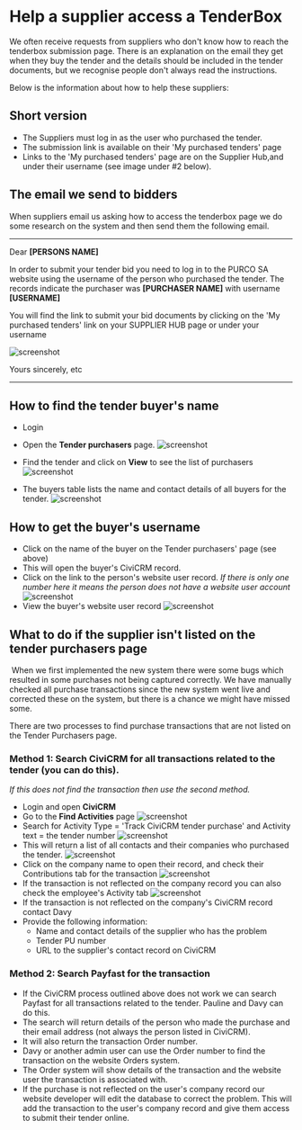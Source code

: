 # Help a supplier access a TenderBox

We often receive requests from suppliers who don't know how to reach the tenderbox submission page.
There is an explanation on the email they get when they buy the tender and the details should be included in the tender documents, but we recognise people don't always read the instructions.
 
Below is the information about how to help these suppliers:
 
## Short version

- ​The ​Suppliers must log in as the user who purchased the tender.
- The submission link is available on the​ir​ 'My purchased tenders' page
- Links to​ the​ 'My purchased tenders' page are on the Supplier Hub​,​ and under their username​ (see image under #2 below).
 
## The email we send to bidders
 
When suppliers email us asking how to access the tenderbox page we do some research on the system and then send them the following email.

---
Dear **[PERSONS NAME]**
 
In order to submit your tender bid you need to log in to the PURCO SA website using the username of the person who purchased the tender. 
The records indicate the purchaser was **[PURCHASER NAME]** with username **[USERNAME]**
 
You will find the link to submit your bid documents by clicking on the 'My purchased tenders' link on your SUPPLIER HUB page or under your username

![screenshot](../img/tenderbox-supplier-access-1.png)
 
​Yours sincerely, etc

---

## How to find the tender buyer's name

- Login

- Open the **Tender purchasers** page.
![screenshot](../img/tenderbox-supplier-access-2.png)

- Find the tender and click on **View** to see the list of purchasers
![screenshot](../img/tenderbox-supplier-access-3.png)

- The buyers table lists the name and contact details of all buyers for the tender.
![screenshot](../img/tenderbox-supplier-access-4.png)

## How to get the buyer's username
- Click on the name of the buyer on the Tender purchasers' page (see above)
- This will open the buyer's CiviCRM record.
- Click on the link to the person's website user record. *If there is only one number here it means the person does not have a website user account*
![screenshot](../img/tenderbox-supplier-access-5.png)
- View the buyer's website user record
![screenshot](../img/tenderbox-supplier-access-6.png)

## What to do if the supplier isn't listed on the tender purchasers page
​
​When we first implemented the new system there were some bugs which resulted in some purchases not being captured correctly.
We have manually checked all purchase transactions since the new system went live and corrected these on the system, but there is a chance we might have missed some. 
 
There are two processes to find purchase transactions  that are not listed on the Tender Purchasers page.

### Method 1: Search CiviCRM for all transactions related to the tender (you can do this). 
*If this does not find the transaction then use the second method.*
 
- Login and open **CiviCRM**
- Go to the **Find Activities** page
![screenshot](../img/tenderbox-supplier-access-7.png)
- Search for Activity Type = 'Track CiviCRM tender purchase' and Activity text = the tender number
![screenshot](../img/tenderbox-supplier-access-8.png)
- This will return a list of all contacts and their companies who purchased the tender.
![screenshot](../img/tenderbox-supplier-access-9.png)
- Click on the company name to open their record, and check their Contributions tab for the transaction
![screenshot](../img/tenderbox-supplier-access-10.png) 
- If the transaction is not reflected on the company record you can also check the employee's Activity tab
![screenshot](../img/tenderbox-supplier-access-11.png)
- If the transaction is not reflected on the company's CiviCRM record contact Davy
- Provide the following information:
    - Name and contact details of the supplier who has the problem
    - Tender PU number
    - URL to the supplier's contact record on CiviCRM 
 
### Method 2: Search Payfast for the transaction

- If the CiviCRM process outlined above does not work we can search Payfast for all transactions related to the tender. Pauline and Davy can do this. 
- The search will return details of the person who made the purchase and their email address (not always the person listed in CiviCRM).
- It will also return the transaction Order number.
- Davy or another admin user can use the Order number to find the transaction on the website Orders system.
- The Order system will show details of the transaction and the website user the transaction is associated with.
- If the purchase is not reflected on the user's company record our website developer will edit the database to correct the problem. This will add the transaction to the user's company record and give them access to submit their tender online.
